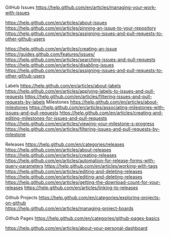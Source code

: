 
GitHub Issues
https://help.github.com/en/articles/managing-your-work-with-issues

https://help.github.com/en/articles/about-issues
https://help.github.com/en/articles/pinning-an-issue-to-your-repository
https://help.github.com/en/articles/assigning-issues-and-pull-requests-to-other-github-users

https://help.github.com/en/articles/creating-an-issue
https://guides.github.com/features/issues/
https://help.github.com/en/articles/searching-issues-and-pull-requests
https://help.github.com/en/articles/disabling-issues
https://help.github.com/en/articles/assigning-issues-and-pull-requests-to-other-github-users

Labels
https://help.github.com/en/articles/about-labels
https://help.github.com/en/articles/applying-labels-to-issues-and-pull-requests
https://help.github.com/en/articles/filtering-issues-and-pull-requests-by-labels
Milestones
https://help.github.com/en/articles/about-milestones
https://help.github.com/en/articles/associating-milestones-with-issues-and-pull-requests
https://help.github.com/en/articles/creating-and-editing-milestones-for-issues-and-pull-requests
https://help.github.com/en/articles/viewing-your-milestone-s-progress
https://help.github.com/en/articles/filtering-issues-and-pull-requests-by-milestone

Releases
https://help.github.com/en/categories/releases
https://help.github.com/en/articles/about-releases
https://help.github.com/en/articles/creating-releases
https://help.github.com/en/articles/automation-for-release-forms-with-query-parameters
https://help.github.com/en/articles/working-with-tags
https://help.github.com/en/articles/editing-and-deleting-releases
https://help.github.com/en/articles/editing-and-deleting-releases
https://help.github.com/en/articles/getting-the-download-count-for-your-releases
https://help.github.com/en/articles/linking-to-releases

Github Projects
https://help.github.com/en/categories/exploring-projects-on-github  
https://help.github.com/en/articles/managing-project-boards

Github Pages
https://help.github.com/en/categories/github-pages-basics

https://help.github.com/en/articles/about-your-personal-dashboard
